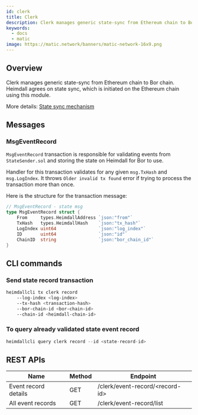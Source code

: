 ```yaml
---
id: clerk
title: Clerk
description: Clerk manages generic state-sync from Ethereum chain to Bor chain. Heimdall agrees on state sync, which is initiated on the Ethereum chain using this module.
keywords:
  - docs
  - matic
image: https://matic.network/banners/matic-network-16x9.png 
---
```

## Overview

Clerk manages generic state-sync from Ethereum chain to Bor chain. Heimdall agrees on state sync, which is initiated on the Ethereum chain using this module.

More details: [State sync mechanism](/docs/pos/bor/core_concepts#state-management-state-sync)

## Messages

### MsgEventRecord

`MsgEventRecord` transaction is responsible for validating events from `StateSender.sol`  and storing the state on Heimdall for Bor to use.

Handler for this transaction validates for any given `msg.TxHash` and `msg.LogIndex`. It throws `Older invalid tx found` error if trying to process the transaction more than once.

Here is the structure for the transaction message:

```go
// MsgEventRecord - state msg
type MsgEventRecord struct {
	From     types.HeimdallAddress `json:"from"`
	TxHash   types.HeimdallHash    `json:"tx_hash"`
	LogIndex uint64                `json:"log_index"`
	ID       uint64                `json:"id"`
	ChainID  string                `json:"bor_chain_id"`
}
```

## CLI commands

### Send state record transaction

```bash
heimdallcli tx clerk record
	--log-index <log-index> 
	--tx-hash <transaction-hash> 
	--bor-chain-id <bor-chain-id>
	--chain-id <heimdall-chain-id>
```

### To query already validated state event record

```go
heimdallcli query clerk record --id <state-record-id>
```

## REST APIs

|Name                  |Method|Endpoint          |
|----------------------|------|------------------|
|Event record details  |GET   |/clerk/event-record/<record-id\>|
|All event records     |GET   |/clerk/event-record/list|
